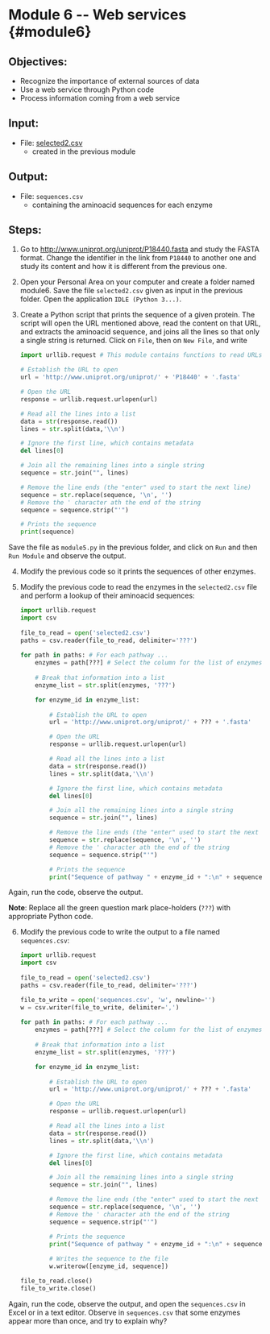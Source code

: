 # Module 6 -- Web services {#module6}

## Objectives:
- Recognize the importance of external sources of data
- Use a web service through Python code
- Process information coming from a web service

## Input:
- File: [selected2.csv](files/selected2.csv)
	- created in the previous module

## Output:
- File: `sequences.csv`
	- containing the aminoacid sequences for each enzyme

## Steps:

1. Go to <http://www.uniprot.org/uniprot/P18440.fasta> and study the FASTA format.
Change the identifier in the link from `P18440` to another one and study its content and how it is different from the previous one.

2. Open your Personal Area on your computer and create a folder named module6.
Save the file `selected2.csv` given as input in the previous folder.
Open the application `IDLE (Python 3...)`.

3. Create a Python script that prints the sequence of a given protein.
The script will open the URL mentioned above, read the content on that URL, and extracts the aminoacid sequence, and joins all the lines so that only a single string is returned.
Click on `File`, then on `New File`, and write

	```python
	import urllib.request # This module contains functions to read URLs

	# Establish the URL to open
	url = 'http://www.uniprot.org/uniprot/' + 'P18440' + '.fasta'

	# Open the URL
	response = urllib.request.urlopen(url)

	# Read all the lines into a list
	data = str(response.read())
	lines = str.split(data,'\\n')

	# Ignore the first line, which contains metadata
	del lines[0]

	# Join all the remaining lines into a single string
	sequence = str.join("", lines)

	# Remove the line ends (the "enter" used to start the next line)
	sequence = str.replace(sequence, '\n', '')
	# Remove the ' character ath the end of the string
	sequence = sequence.strip("'")

	# Prints the sequence
	print(sequence)
	```

Save the file as `module5.py` in the previous folder, and click on `Run` and then `Run Module` and observe the output.
	
4. Modify the previous code so it prints the sequences of other enzymes. 
	
5. Modify the previous code to read the enzymes in the `selected2.csv` file and perform a lookup of their aminoacid sequences: 

	```python
	import urllib.request
	import csv
	 
	file_to_read = open('selected2.csv')
	paths = csv.reader(file_to_read, delimiter='???')
		
	for path in paths: # For each pathway ...
		enzymes = path[???] # Select the column for the list of enzymes
			
		# Break that information into a list
		enzyme_list = str.split(enzymes, '???')

		for enzyme_id in enzyme_list:
		
			# Establish the URL to open
			url = 'http://www.uniprot.org/uniprot/' + ??? + '.fasta'

			# Open the URL
			response = urllib.request.urlopen(url)

			# Read all the lines into a list
			data = str(response.read())
			lines = str.split(data,'\\n')

			# Ignore the first line, which contains metadata
			del lines[0]

			# Join all the remaining lines into a single string
			sequence = str.join("", lines)

			# Remove the line ends (the "enter" used to start the next line)
			sequence = str.replace(sequence, '\n', '')
			# Remove the ' character ath the end of the string
			sequence = sequence.strip("'")

			# Prints the sequence
			print("Sequence of pathway " + enzyme_id + ":\n" + sequence)
	```

Again, run the code, observe the output.

**Note**: Replace all the green question mark place-holders (`???`) with appropriate Python code.

6. Modify the previous code to write the output  to a file named `sequences.csv`:

	```python
	import urllib.request
	import csv
	 
	file_to_read = open('selected2.csv')
	paths = csv.reader(file_to_read, delimiter='???')
	
	file_to_write = open('sequences.csv', 'w', newline='')
	w = csv.writer(file_to_write, delimiter=',')
		
	for path in paths: # For each pathway ...
		enzymes = path[???] # Select the column for the list of enzymes
			
		# Break that information into a list
		enzyme_list = str.split(enzymes, '???')

		for enzyme_id in enzyme_list:
		
			# Establish the URL to open
			url = 'http://www.uniprot.org/uniprot/' + ??? + '.fasta'

			# Open the URL
			response = urllib.request.urlopen(url)

			# Read all the lines into a list
			data = str(response.read())
			lines = str.split(data,'\\n')

			# Ignore the first line, which contains metadata
			del lines[0]

			# Join all the remaining lines into a single string
			sequence = str.join("", lines)

			# Remove the line ends (the "enter" used to start the next line)
			sequence = str.replace(sequence, '\n', '')
			# Remove the ' character ath the end of the string
			sequence = sequence.strip("'")

			# Prints the sequence
			print("Sequence of pathway " + enzyme_id + ":\n" + sequence)
			
			# Writes the sequence to the file
			w.writerow([enzyme_id, sequence])
	
	file_to_read.close()
	file_to_write.close()
	```

Again, run the code, observe the output, and open the `sequences.csv` in Excel or in a text editor.
Observe in `sequences.csv` that some enzymes appear more than once, and try to explain why?	

